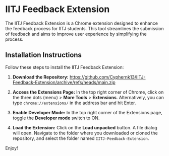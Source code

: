 ﻿# IITJ Feedback Extension

The IITJ Feedback Extension is a Chrome extension designed to enhance the feedback process for IITJ students. This tool streamlines the submission of feedback and aims to improve user experience by simplifying the process.

## Installation Instructions

Follow these steps to install the IITJ Feedback Extension:

1. **Download the Repository:**
   https://github.com/Cyphernk13/IITJ-Feedback-Extension/archive/refs/heads/main.zip

2. **Access the Extensions Page:**
   In the top right corner of Chrome, click on the three dots (menu) > **More Tools** > **Extensions**. Alternatively, you can type `chrome://extensions/` in the address bar and hit Enter.

4. **Enable Developer Mode:**
   In the top right corner of the Extensions page, toggle the **Developer mode** switch to ON.

5. **Load the Extension:**
   Click on the **Load unpacked** button. A file dialog will open. Navigate to the folder where you downloaded or cloned the repository, and select the folder named `IITJ-Feedback-Extension`.

Enjoy!
